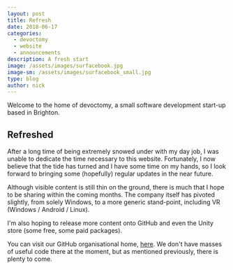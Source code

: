 ```yaml
---
layout: post
title: Refresh
date: 2018-06-17
categories:
  - devoctomy
  - website
  - announcements
description: A fresh start
image: /assets/images/surfacebook.jpg
image-sm: /assets/images/surfacebook_small.jpg
type: blog
author: nick
---
```


Welcome to the home of devoctomy, a small software development start-up based in Brighton.

## Refreshed

After a long time of being extremely snowed under with my day job, I was unable to dedicate the time necessary to this website.  Fortunately, I now believe that the tide has turned and I have some time on my hands, so I look forward to bringing some (hopefully) regular updates in the near future.

Although visible content is still thin on the ground, there is much that I hope to be sharing within the coming months.  The company itself has pivoted slightly, from solely Windows, to a more generic stand-point, including VR (Windows / Android / Linux).

I'm also hoping to release more content onto GitHub and even the Unity store (some free, some paid packages).

You can visit our GitHub organisational home, [here](https://github.com/devoctomy).  We don't have masses of useful code there at the moment, but as mentioned previously, there is plenty to come.